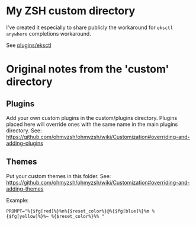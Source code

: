 # My ZSH custom directory

I've created it especially to share publicly the workaround for `eksctl anywhere` completions workaround.

See [plugins/eksctl](plugins/eksctl)



# Original notes from the 'custom' directory
## Plugins
Add your own custom plugins in the custom/plugins directory. Plugins placed
here will override ones with the same name in the main plugins directory.
See: https://github.com/ohmyzsh/ohmyzsh/wiki/Customization#overriding-and-adding-plugins

## Themes
Put your custom themes in this folder.
See: https://github.com/ohmyzsh/ohmyzsh/wiki/Customization#overriding-and-adding-themes

Example:
```
PROMPT="%{$fg[red]%}%n%{$reset_color%}@%{$fg[blue]%}%m %{$fg[yellow]%}%~ %{$reset_color%}%% "
```
